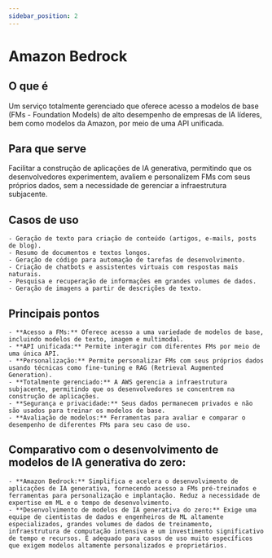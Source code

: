 ```yaml
---
sidebar_position: 2
---
```

# Amazon Bedrock
## O que é
Um serviço totalmente gerenciado que oferece acesso a modelos de base (FMs - Foundation Models) de alto desempenho de empresas de IA líderes, bem como modelos da Amazon, por meio de uma API unificada.
## Para que serve
Facilitar a construção de aplicações de IA generativa, permitindo que os desenvolvedores experimentem, avaliem e personalizem FMs com seus próprios dados, sem a necessidade de gerenciar a infraestrutura subjacente.
## Casos de uso
    - Geração de texto para criação de conteúdo (artigos, e-mails, posts de blog).
    - Resumo de documentos e textos longos.
    - Geração de código para automação de tarefas de desenvolvimento.
    - Criação de chatbots e assistentes virtuais com respostas mais naturais.
    - Pesquisa e recuperação de informações em grandes volumes de dados.
    - Geração de imagens a partir de descrições de texto.
## Principais pontos
    - **Acesso a FMs:** Oferece acesso a uma variedade de modelos de base, incluindo modelos de texto, imagem e multimodal.
    - **API unificada:** Permite interagir com diferentes FMs por meio de uma única API.
    - **Personalização:** Permite personalizar FMs com seus próprios dados usando técnicas como fine-tuning e RAG (Retrieval Augmented Generation).
    - **Totalmente gerenciado:** A AWS gerencia a infraestrutura subjacente, permitindo que os desenvolvedores se concentrem na construção de aplicações.
    - **Segurança e privacidade:** Seus dados permanecem privados e não são usados para treinar os modelos de base.
    - **Avaliação de modelos:** Ferramentas para avaliar e comparar o desempenho de diferentes FMs para seu caso de uso.
## Comparativo com o desenvolvimento de modelos de IA generativa do zero:
    - **Amazon Bedrock:** Simplifica e acelera o desenvolvimento de aplicações de IA generativa, fornecendo acesso a FMs pré-treinados e ferramentas para personalização e implantação. Reduz a necessidade de expertise em ML e o tempo de desenvolvimento.
    - **Desenvolvimento de modelos de IA generativa do zero:** Exige uma equipe de cientistas de dados e engenheiros de ML altamente especializados, grandes volumes de dados de treinamento, infraestrutura de computação intensiva e um investimento significativo de tempo e recursos. É adequado para casos de uso muito específicos que exigem modelos altamente personalizados e proprietários.
